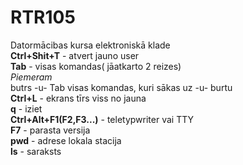 # RTR105
Datormācibas kursa elektroniskā klade  
**Ctrl+Shit+T** - atvert jauno user  
**Tab** - visas komandas( jāatkarto 2 reizes)  
_Piemeram_   
butrs -u- Tab  visas komandas, kuri sākas uz -u- burtu  
**Ctrl+L** - ekrans tīrs viss no jauna  
**q** - iziet  
**Ctrl+Alt+F1(F2,F3...)** - teletypwriter vai TTY  
**F7** - parasta versija  
**pwd** - adrese lokala stacija  
**ls** - saraksts

